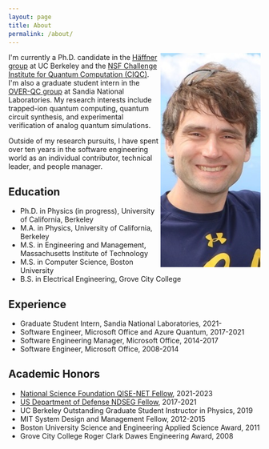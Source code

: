 ```yaml
---
layout: page
title: About
permalink: /about/
---
```

<img src="/images/portrait.jpg" style="float: right;" width="200" alt="Photo of Ryan Shaffer" />

I'm currently a Ph.D. candidate in the [Häffner group](https://ions.berkeley.edu)
at UC Berkeley and the
[NSF Challenge Institute for Quantum Computation (CIQC)](https://ciqc.berkeley.edu). I'm also a graduate student intern in the [OVER-QC group](https://overqc.sandia.gov/)
at Sandia National Laboratories.
My research interests include trapped-ion quantum computing, quantum circuit synthesis,
and experimental verification of analog quantum simulations.

Outside of my research pursuits, I have spent over ten years in the software engineering
world as an individual contributor, technical leader, and people manager.

## Education

- Ph.D. in Physics (in progress), University of California, Berkeley
- M.A. in Physics, University of California, Berkeley
- M.S. in Engineering and Management, Massachusetts Institute of Technology
- M.S. in Computer Science, Boston University
- B.S. in Electrical Engineering, Grove City College

## Experience

- Graduate Student Intern, Sandia National Laboratories, 2021-
- Software Engineer, Microsoft Office and Azure Quantum, 2017-2021
- Software Engineering Manager, Microsoft Office, 2014-2017
- Software Engineer, Microsoft Office, 2008-2014

## Academic Honors

- [National Science Foundation QISE-NET Fellow](https://qisenet.uchicago.edu/), 2021-2023
- [US Department of Defense NDSEG Fellow](https://www.ndsegfellowships.org/), 2017-2021
- UC Berkeley Outstanding Graduate Student Instructor in Physics, 2019
- MIT System Design and Management Fellow, 2012-2015
- Boston University Science and Engineering Applied Science Award, 2011
- Grove City College Roger Clark Dawes Engineering Award, 2008
